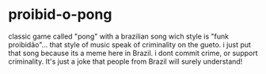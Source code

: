 # proibid-o-pong

classic game called "pong" with a brazilian song wich style is "funk proibidão"... that style of music speak of criminality on the gueto.
i just put that song because its a meme here in Brazil. 
i dont commit crime, or support criminality. 
It's just a joke that people from Brazil will surely understand!

